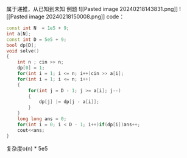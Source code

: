 属于递推，从已知到未知 
例题
![[Pasted image 20240218143831.png]]
![[Pasted image 20240218150008.png]] 
code： 
```cpp
const int N  = 1e5 + 9;
int a[N];
const int D = 5e5 + 9;
bool dp[D];
void solve()
{	
	int n ; cin >> n;
	dp[0] = 1; 
	for(int i = 1; i <= n; i++)cin >> a[i];
	for(int i = 1; i <= n; i++)
	{
		for(int j = D - 1; j >= a[i]; j--)
		{
			dp[j] |= dp[j - a[i]];
		}
	}
	long long ans = 0;
	for(int i = 0; i < D - 1; i++)if(dp[i])ans++;
	cout<<ans;
}
```
复杂度o(n) * 5e5